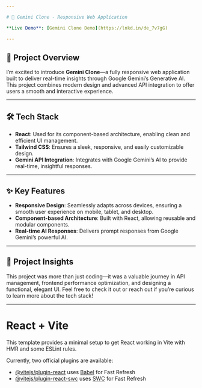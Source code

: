 ```yaml
---

# 🌠 Gemini Clone - Responsive Web Application

**Live Demo**: [Gemini Clone Demo](https://lnkd.in/de_7v7gG)

---
```


## 📜 Project Overview

I’m excited to introduce **Gemini Clone**—a fully responsive web application built to deliver real-time insights through Google Gemini’s Generative AI. This project combines modern design and advanced API integration to offer users a smooth and interactive experience.

---

## 🛠️ Tech Stack

- **React**: Used for its component-based architecture, enabling clean and efficient UI management.
- **Tailwind CSS**: Ensures a sleek, responsive, and easily customizable design.
- **Gemini API Integration**: Integrates with Google Gemini’s AI to provide real-time, insightful responses.

---

## ✨ Key Features

- **Responsive Design**: Seamlessly adapts across devices, ensuring a smooth user experience on mobile, tablet, and desktop.
- **Component-based Architecture**: Built with React, allowing reusable and modular components.
- **Real-time AI Responses**: Delivers prompt responses from Google Gemini’s powerful AI.

---

## 🚀 Project Insights

This project was more than just coding—it was a valuable journey in API management, frontend performance optimization, and designing a functional, elegant UI. Feel free to check it out or reach out if you’re curious to learn more about the tech stack!

---
# React + Vite

This template provides a minimal setup to get React working in Vite with HMR and some ESLint rules.

Currently, two official plugins are available:

- [@vitejs/plugin-react](https://github.com/vitejs/vite-plugin-react/blob/main/packages/plugin-react/README.md) uses [Babel](https://babeljs.io/) for Fast Refresh
- [@vitejs/plugin-react-swc](https://github.com/vitejs/vite-plugin-react-swc) uses [SWC](https://swc.rs/) for Fast Refresh
